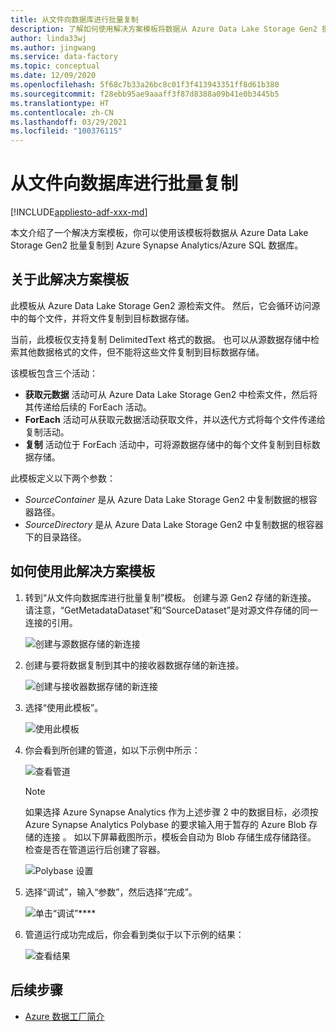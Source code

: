 ```yaml
---
title: 从文件向数据库进行批量复制
description: 了解如何使用解决方案模板将数据从 Azure Data Lake Storage Gen2 批量复制到 Azure Synapse Analytics/Azure SQL 数据库。
author: linda33wj
ms.author: jingwang
ms.service: data-factory
ms.topic: conceptual
ms.date: 12/09/2020
ms.openlocfilehash: 5f68c7b33a26bc8c01f3f413943351ff8d61b380
ms.sourcegitcommit: f28ebb95ae9aaaff3f87d8388a09b41e0b3445b5
ms.translationtype: HT
ms.contentlocale: zh-CN
ms.lasthandoff: 03/29/2021
ms.locfileid: "100376115"
---
```

# <a name="bulk-copy-from-files-to-database"></a>从文件向数据库进行批量复制

[!INCLUDE[appliesto-adf-xxx-md](includes/appliesto-adf-xxx-md.md)]

本文介绍了一个解决方案模板，你可以使用该模板将数据从 Azure Data Lake Storage Gen2 批量复制到 Azure Synapse Analytics/Azure SQL 数据库。

## <a name="about-this-solution-template"></a>关于此解决方案模板

此模板从 Azure Data Lake Storage Gen2 源检索文件。 然后，它会循环访问源中的每个文件，并将文件复制到目标数据存储。 

当前，此模板仅支持复制 DelimitedText 格式的数据。 也可以从源数据存储中检索其他数据格式的文件，但不能将这些文件复制到目标数据存储。  

该模板包含三个活动：
- **获取元数据** 活动可从 Azure Data Lake Storage Gen2 中检索文件，然后将其传递给后续的 ForEach 活动。
- **ForEach** 活动可从获取元数据活动获取文件，并以迭代方式将每个文件传递给复制活动。
- **复制** 活动位于 ForEach 活动中，可将源数据存储中的每个文件复制到目标数据存储。

此模板定义以下两个参数：
- *SourceContainer* 是从 Azure Data Lake Storage Gen2 中复制数据的根容器路径。 
- *SourceDirectory* 是从 Azure Data Lake Storage Gen2 中复制数据的根容器下的目录路径。

## <a name="how-to-use-this-solution-template"></a>如何使用此解决方案模板

1. 转到“从文件向数据库进行批量复制”模板。 创建与源 Gen2 存储的新连接。 请注意，“GetMetadataDataset”和“SourceDataset”是对源文件存储的同一连接的引用。

    ![创建与源数据存储的新连接](media/solution-template-bulk-copy-from-files-to-database/source-connection.png)

2. 创建与要将数据复制到其中的接收器数据存储的新连接。

    ![创建与接收器数据存储的新连接](media/solution-template-bulk-copy-from-files-to-database/destination-connection.png)
    
3. 选择“使用此模板”。

    ![使用此模板](media/solution-template-bulk-copy-from-files-to-database/use-template.png)
    
4. 你会看到所创建的管道，如以下示例中所示：

    ![查看管道](media/solution-template-bulk-copy-from-files-to-database/new-pipeline.png)

    > [!NOTE]
    > 如果选择 Azure Synapse Analytics 作为上述步骤 2 中的数据目标，必须按 Azure Synapse Analytics Polybase 的要求输入用于暂存的 Azure Blob 存储的连接 。 如以下屏幕截图所示，模板会自动为 Blob 存储生成存储路径。 检查是否在管道运行后创建了容器。
        
    ![Polybase 设置](media/solution-template-bulk-copy-from-files-to-database/staging-account.png)

5. 选择“调试”，输入“参数”，然后选择“完成”。

    ![单击“调试”****](media/solution-template-bulk-copy-from-files-to-database/debug-run.png)

6. 管道运行成功完成后，你会看到类似于以下示例的结果：

    ![查看结果](media/solution-template-bulk-copy-from-files-to-database/run-succeeded.png)

       
## <a name="next-steps"></a>后续步骤

- [Azure 数据工厂简介](introduction.md)